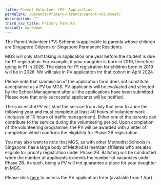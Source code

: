 ```yaml
---
title: Parent Volunteer (PV) Application
permalink: /parents/Primary-Parents/parent-volunteer/
description: ""
third_nav_title: Primary Parents
variant: markdown
---
```

The Parent Volunteer (PV) Scheme is applicable to parents whose children are Singapore Citizens or Singapore Permanent Residents.

MGS will only start taking in application one year before the student is due for P1 registration. For example, if your daughter is born in 2019, therefore going to P1 in 2026. The dates for P1 registration for children born in 2019 will be in 2026. We will take in PV application for that cohort in April 2024. 

Please note that submission of the application form does not constitute acceptance as a PV by MGS. PV applicants will be evaluated and selected by the School Management after all the applications have been submitted. Please note that only successful applicants will be notified. 

The successful PV will start the service from July that year to June the following year and must complete at least 40 hours of volunteer work (inclusive of 10 hours of traffic management). Either one of the parents can contribute to the service during the volunteering period. Upon completion of the volunteering programme, the PV will be awarded with a letter of completion which confirms the eligibility for Phase 2B registration.

You may also want to note that MGS, as with other Methodist Schools in Singapore, has a large body of Methodist member affiliates who are also eligible for priority registration under Phase 2B. Balloting will be conducted when the number of applicants exceeds the number of vacancies under Phase 2B. As such, being a PV will not guarantee a place for your daughter in MGS.

Please click [here](https://form.gov.sg/660541c74c5f1dd1a5d62ba8) to access the PV application form (available from 1 Apr).